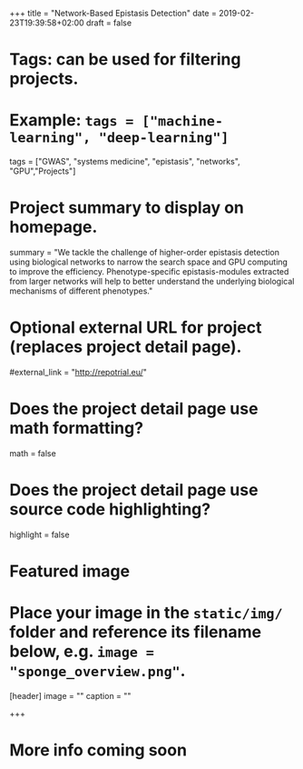+++
title = "Network-Based Epistasis Detection"
date = 2019-02-23T19:39:58+02:00
draft = false

# Tags: can be used for filtering projects.
# Example: `tags = ["machine-learning", "deep-learning"]`
tags = ["GWAS", "systems medicine", "epistasis", "networks", "GPU","Projects"]

# Project summary to display on homepage.
summary = "We tackle the challenge of higher-order epistasis detection using biological networks to narrow the search space and GPU computing to improve the efficiency. Phenotype-specific epistasis-modules extracted from larger networks will help to better understand the underlying biological mechanisms of different phenotypes."


# Optional external URL for project (replaces project detail page).
#external_link = "http://repotrial.eu/"

# Does the project detail page use math formatting?
math = false

# Does the project detail page use source code highlighting?
highlight = false

# Featured image
# Place your image in the `static/img/` folder and reference its filename below, e.g. `image = "sponge_overview.png"`.
[header]
image = ""
caption = ""

+++

# More info coming soon
